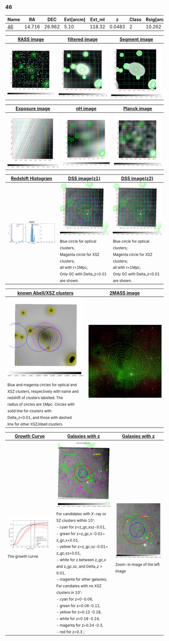 <div STYLE="page-break-after: always;"></div>

### 46

|Name          |RA          |DEC      | Ext[arcm] | Ext_ml | z    | Class| Rsig[arcmin] | CRsig[c/s] | CR500[c/s] | R500[Mpc] |L500[erg/s]|F500[erg/s/cm^2]| M500[Msun]|Tx[keV]|beta|GC(XSZ,Delta_z<0.01)| GC(OPT,Delta_z<0.01)|GC|alias|
|--------------|------------|------------|---|---|-----------|--------|------|------|----|----|----|----|----|----|----|----|----|----|---|
|[46](script/46.md)     | 14.716       | 26.962       | 5.10    | 118.32   | 0.0483 | 2   | 10.262 |0.242 |0.251 |0.712 |2.318e+43 |4.212e-12 |1.075e+14 |2.273 |1.317 |SPI, |Wen, |SPI, |k524|

|[RASS image](../image/46/46_img.pdf)|[filtered image](../image/46/46_fil.pdf)|[Segment image](../image/46/46_seg.pdf)|
|-------------------|--------------------|-------------------|
| <img src="../image/46/46_img.png" width="300">  | <img src="../image/46/46_fil.png" width="300">   | <img src="../image/46/46_seg.png" width="300">  |

|[Exposure image](../image/46/46_mex.pdf)| [nH image](../image/46/46_nh.pdf)| [Planck image](../image/46/46_p.pdf)|
|-------------------|--------------------|-------------------|
|<img src="../image/46/46_mex.png" width="300">   | <img src="../image/46/46_nh.png" width="300">    | <img src="../image/46/46_p.png" width="300"> |

|[Redshift Histogram](../image/46/46_zg.pdf) | [DSS image(z1)](../image/46/46_dss_z1.pdf)      |  [DSS image(z2)](../image/46/46_dss_z2.pdf)    |
|-------------------|--------------------|-------------------|
|<img src="../image/46/46_zg.png" width="300"> |<img src="../image/46/46_dss_z1.png" width="300"> <sub><br>Blue circle for optical clusters; <br>Magenta circle for XSZ clusters; <br>all with r=1Mpc; <br>Only GC with Delta_z<0.01 are shown. </sub>| <img src="../image/46/46_dss_z2.png" width="300"><sub><br>Blue circle for optical clusters; <br>Magenta circle for XSZ clusters; <br>all with r=1Mpc; <br>Only GC with Delta_z<0.01 are shown. </sub> |

|[known Abell/XSZ clusters](../image/46/46_m.pdf) | [2MASS image](../image/46/46_2mass.pdf)      |
|-------------------|-------------------|
|<img src=../image/46/46_m.png width="300"> <sub><br>Blue and magenta circles for optical and <br>XSZ clusters, respectively with name and <br>redshift of clusters labelled. The <br>radius of circles are 1Mpc. Circles with <br>solid line for clusters with <br>Delta_z<0.01, and those with dashed <br>line for other XSZ/Abell clusters.        </sub>|<img src="../image/46/46_2mass.png" width="300">  |

|[Growth Curve](../image/46/46_gca_all.png) |[Galaxies with z](../image/46/46_opt_ned.pdf) |[Galaxies with z](../image/46/46_opt_ned_zoom.pdf) |
|-------------------|-------------------|-------------------|
| <img src="../image/46/46_gca_all.png" width="300"> <sub><br>The growth curve.</sub>| <img src=../image/46/46_opt_ned.png width="300"> <br><sub> For candidates with X-ray or SZ clusters within 10': <br> - cyan for z<z_gc,xsz-0.01, <br> - green for z=z_gc,x-0.01~ z_gc,x+0.01, <br> - yellow for z=z_gc,sz-0.01~ z_gc,sz+0.01, <br> - white for z between z_gc,x and z_gc,sz, and Delta_z > 0.01, <br> - magenta for other galaxies; <br>For candiates with no XSZ clusters in 10': <br> - cyan for z=0-0.06, <br> - green for z=0.06-0.12, <br> - yellow for z=0.12-0.18, <br> - white for z=0.18-0.24, <br> - magenta for z=0.24-0.3, <br> - red for z>0.3 ;  </sub>|<img src=../image/46/46_opt_ned_zoom.png width="300">  <br><sub> Zoom-in image of the left image</sub>|




